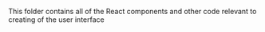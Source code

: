 This folder contains all of the React components and other code relevant to creating of the user interface
